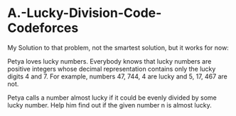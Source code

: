 # A.-Lucky-Division-Code-Codeforces

My Solution to that problem, not the smartest solution, but it works for now:
  
Petya loves lucky numbers. Everybody knows that lucky numbers are positive integers whose decimal representation contains only the lucky digits 4 and 7. For example, numbers 47, 744, 4 are lucky and 5, 17, 467 are not.

  Petya calls a number almost lucky if it could be evenly divided by some lucky number. Help him find out if the given number n is almost lucky.
